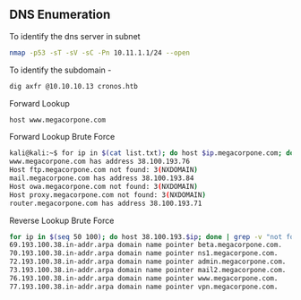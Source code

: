 ## DNS Enumeration 

To identify the dns server in subnet
```bash
nmap -p53 -sT -sV -sC -Pn 10.11.1.1/24 --open
```

To identify the subdomain - 
```bash 
dig axfr @10.10.10.13 cronos.htb
```

Forward Lookup
```bash
host www.megacorpone.com
```

Forward Lookup Brute Force
```bash
kali@kali:~$ for ip in $(cat list.txt); do host $ip.megacorpone.com; done 
www.megacorpone.com has address 38.100.193.76 
Host ftp.megacorpone.com not found: 3(NXDOMAIN) 
mail.megacorpone.com has address 38.100.193.84 
Host owa.megacorpone.com not found: 3(NXDOMAIN) 
Host proxy.megacorpone.com not found: 3(NXDOMAIN) 
router.megacorpone.com has address 38.100.193.71
```

Reverse Lookup Brute Force
```bash
for ip in $(seq 50 100); do host 38.100.193.$ip; done | grep -v "not found" 
69.193.100.38.in-addr.arpa domain name pointer beta.megacorpone.com. 
70.193.100.38.in-addr.arpa domain name pointer ns1.megacorpone.com. 
72.193.100.38.in-addr.arpa domain name pointer admin.megacorpone.com. 
73.193.100.38.in-addr.arpa domain name pointer mail2.megacorpone.com. 
76.193.100.38.in-addr.arpa domain name pointer www.megacorpone.com. 
77.193.100.38.in-addr.arpa domain name pointer vpn.megacorpone.com.
```

